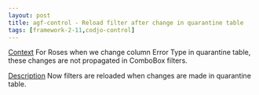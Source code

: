```yaml
---
layout: post
title: agf-control - Reload filter after change in quarantine table
tags: [framework-2-11,codjo-control]
---
```

<u>Context</u>
For Roses when we change column Error Type in quarantine table, these changes are not propagated in ComboBox filters.

<u>Description</u>
Now filters are reloaded when changes are made in quarantine table.